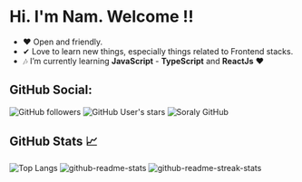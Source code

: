 

# Hi. I'm Nam. Welcome !! 
<!-- ![](https://komarev.com/ghpvc/?username=lequangnamsoraly2009&color=blue&style=flat&label=Views+Count:) -->

- ❤ Open and friendly.
- ✔ Love to learn new things, especially things related to Frontend stacks.
- 🎶 I’m currently learning **JavaScript** - **TypeScript** and **ReactJs** ❤

## GitHub Social:
![GitHub followers](https://img.shields.io/github/followers/lequangnamsoraly2009?style=social)
![GitHub User's stars](https://img.shields.io/github/stars/lequangnamsoraly2009?affiliations=OWNER&style=social)
![Soraly GitHub](https://img.shields.io/badge/Soraly-soralygithub-informational)

## GitHub Stats 📈

![Top Langs](https://github-readme-stats.vercel.app/api/top-langs/?username=lequangnamsoraly2009&layout=default&theme=tokyonight)
![github-readme-stats](https://github-readme-stats.vercel.app/api?username=lequangnamsoraly2009&show_icons=true&locale=en&theme=tokyonight)
![github-readme-streak-stats](https://github-readme-streak-stats.herokuapp.com/?user=lequangnamsoraly2009&theme=tokyonight)




